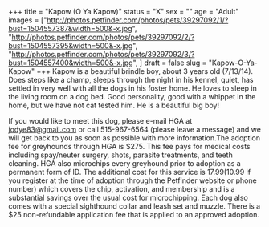 +++
title = "Kapow (O Ya Kapow)"
status = "X"
sex = ""
age = "Adult"
images = ["http://photos.petfinder.com/photos/pets/39297092/1/?bust=1504557387&width=500&-x.jpg",
"http://photos.petfinder.com/photos/pets/39297092/2/?bust=1504557395&width=500&-x.jpg",
"http://photos.petfinder.com/photos/pets/39297092/3/?bust=1504557400&width=500&-x.jpg",
]
draft = false
slug = "Kapow-O-Ya-Kapow"
+++
Kapow is a beautiful brindle boy, about 3 years old (7/13/14).  Does steps like a champ, sleeps through the night in his kennel, quiet, has settled in very well with all the dogs in his foster home. He loves to sleep in the living room on a dog bed.  Good personality, good with a whippet in the home, but we have not cat tested him.  He is a beautiful big boy!

If you would like to meet this dog, please e-mail HGA at jodye83@gmail.com or call 515-967-6564 (please leave a message) and we will get back to you as soon as possible with more information.The adoption fee for greyhounds through HGA is $275. This fee pays for medical costs including spay/neuter surgery, shots, parasite treatments, and teeth cleaning. HGA also microchips every greyhound prior to adoption as a permanent form of ID. The additional cost for this service is $17.99 ($10.99 if you register at the time of adoption through the Petfinder website or phone number) which covers the chip, activation, and membership and is a substantial savings over the usual cost for microchipping. Each dog also comes with a special sighthound collar and leash set and muzzle. There is a $25 non-refundable application fee that is applied to an approved adoption.
